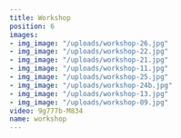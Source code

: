 ```yaml
---
title: Workshop
position: 6
images:
- img_image: "/uploads/workshop-26.jpg"
- img_image: "/uploads/workshop-22.jpg"
- img_image: "/uploads/workshop-21.jpg"
- img_image: "/uploads/workshop-11.jpg"
- img_image: "/uploads/workshop-25.jpg"
- img_image: "/uploads/workshop-24b.jpg"
- img_image: "/uploads/workshop-13.jpg"
- img_image: "/uploads/workshop-09.jpg"
video: 9g777b-M834
name: workshop
---
```


